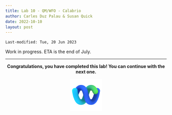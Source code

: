 ```yaml
---
title: Lab 10 - QM/WFO - Calabrio
author: Carles Duz Palau & Susan Quick
date: 2022-10-10
layout: post
---
```

```
Last-modified: Tue, 20 Jun 2023
```

Work in progress. ETA is the end of July.






---


<p style="text-align:center"><strong>Congratulations, you have completed this lab! You can continue with the next one.</strong></p>
		
<p style="text-align:center;"><img src="/assets/gitbook/images/webex.png" width="100"></p>	
